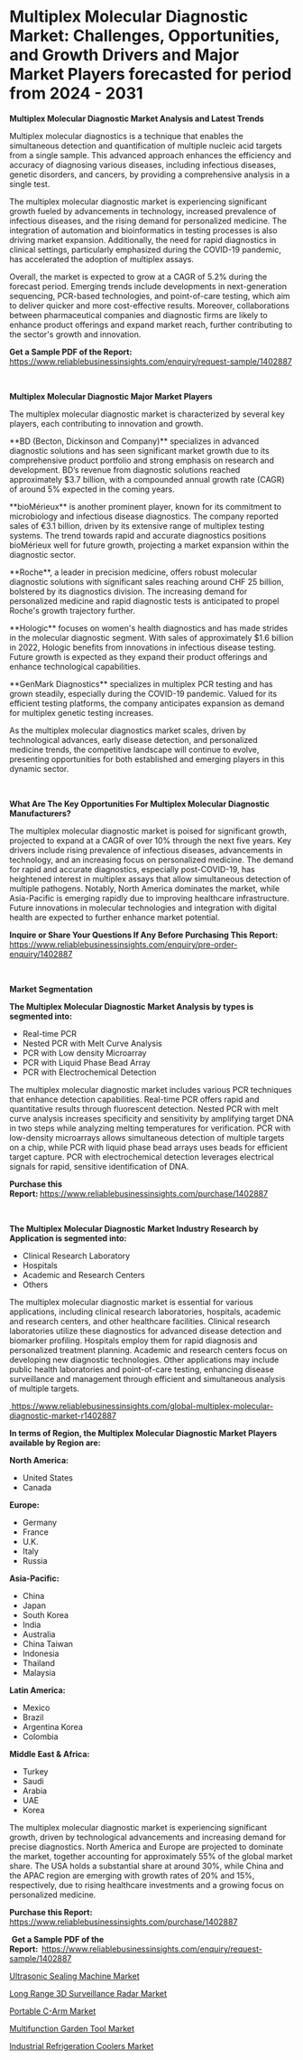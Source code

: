 <p><h1>Multiplex Molecular Diagnostic Market: Challenges, Opportunities, and Growth Drivers and Major Market Players forecasted for period from 2024 - 2031</h1></p><p><strong>Multiplex Molecular Diagnostic Market Analysis and Latest Trends</strong></p>
<p><p>Multiplex molecular diagnostics is a technique that enables the simultaneous detection and quantification of multiple nucleic acid targets from a single sample. This advanced approach enhances the efficiency and accuracy of diagnosing various diseases, including infectious diseases, genetic disorders, and cancers, by providing a comprehensive analysis in a single test. </p><p>The multiplex molecular diagnostic market is experiencing significant growth fueled by advancements in technology, increased prevalence of infectious diseases, and the rising demand for personalized medicine. The integration of automation and bioinformatics in testing processes is also driving market expansion. Additionally, the need for rapid diagnostics in clinical settings, particularly emphasized during the COVID-19 pandemic, has accelerated the adoption of multiplex assays.</p><p>Overall, the market is expected to grow at a CAGR of 5.2% during the forecast period. Emerging trends include developments in next-generation sequencing, PCR-based technologies, and point-of-care testing, which aim to deliver quicker and more cost-effective results. Moreover, collaborations between pharmaceutical companies and diagnostic firms are likely to enhance product offerings and expand market reach, further contributing to the sector's growth and innovation.</p></p>
<p><strong>Get a Sample PDF of the Report:&nbsp;</strong> <a href="https://www.reliablebusinessinsights.com/enquiry/request-sample/1402887?utm_campaign=63&utm_medium=2&utm_source=Github&utm_content=ia&utm_term=23102024&utm_id=multiplex-molecular-diagnostic">https://www.reliablebusinessinsights.com/enquiry/request-sample/1402887</a></p>
<p>&nbsp;</p>
<p><strong>Multiplex Molecular Diagnostic Major Market Players</strong></p>
<p><p>The multiplex molecular diagnostic market is characterized by several key players, each contributing to innovation and growth. </p><p>**BD (Becton, Dickinson and Company)** specializes in advanced diagnostic solutions and has seen significant market growth due to its comprehensive product portfolio and strong emphasis on research and development. BD’s revenue from diagnostic solutions reached approximately $3.7 billion, with a compounded annual growth rate (CAGR) of around 5% expected in the coming years.</p><p>**bioMérieux** is another prominent player, known for its commitment to microbiology and infectious disease diagnostics. The company reported sales of €3.1 billion, driven by its extensive range of multiplex testing systems. The trend towards rapid and accurate diagnostics positions bioMérieux well for future growth, projecting a market expansion within the diagnostic sector.</p><p>**Roche**, a leader in precision medicine, offers robust molecular diagnostic solutions with significant sales reaching around CHF 25 billion, bolstered by its diagnostics division. The increasing demand for personalized medicine and rapid diagnostic tests is anticipated to propel Roche's growth trajectory further.</p><p>**Hologic** focuses on women's health diagnostics and has made strides in the molecular diagnostic segment. With sales of approximately $1.6 billion in 2022, Hologic benefits from innovations in infectious disease testing. Future growth is expected as they expand their product offerings and enhance technological capabilities.</p><p>**GenMark Diagnostics** specializes in multiplex PCR testing and has grown steadily, especially during the COVID-19 pandemic. Valued for its efficient testing platforms, the company anticipates expansion as demand for multiplex genetic testing increases.</p><p>As the multiplex molecular diagnostics market scales, driven by technological advances, early disease detection, and personalized medicine trends, the competitive landscape will continue to evolve, presenting opportunities for both established and emerging players in this dynamic sector.</p></p>
<p>&nbsp;</p>
<p><strong>What Are The Key Opportunities For Multiplex Molecular Diagnostic Manufacturers?</strong></p>
<p><p>The multiplex molecular diagnostic market is poised for significant growth, projected to expand at a CAGR of over 10% through the next five years. Key drivers include rising prevalence of infectious diseases, advancements in technology, and an increasing focus on personalized medicine. The demand for rapid and accurate diagnostics, especially post-COVID-19, has heightened interest in multiplex assays that allow simultaneous detection of multiple pathogens. Notably, North America dominates the market, while Asia-Pacific is emerging rapidly due to improving healthcare infrastructure. Future innovations in molecular technologies and integration with digital health are expected to further enhance market potential.</p></p>
<p><strong>Inquire or Share Your Questions If Any Before Purchasing This Report:</strong> <a href="https://www.reliablebusinessinsights.com/enquiry/pre-order-enquiry/1402887?utm_campaign=63&utm_medium=2&utm_source=Github&utm_content=ia&utm_term=23102024&utm_id=multiplex-molecular-diagnostic">https://www.reliablebusinessinsights.com/enquiry/pre-order-enquiry/1402887</a></p>
<p>&nbsp;</p>
<p><strong>Market Segmentation</strong></p>
<p><strong>The Multiplex Molecular Diagnostic Market Analysis by types is segmented into:</strong></p>
<p><ul><li>Real-time PCR</li><li>Nested PCR with Melt Curve Analysis</li><li>PCR with Low density Microarray</li><li>PCR with Liquid Phase Bead Array</li><li>PCR with Electrochemical Detection</li></ul></p>
<p><p>The multiplex molecular diagnostic market includes various PCR techniques that enhance detection capabilities. Real-time PCR offers rapid and quantitative results through fluorescent detection. Nested PCR with melt curve analysis increases specificity and sensitivity by amplifying target DNA in two steps while analyzing melting temperatures for verification. PCR with low-density microarrays allows simultaneous detection of multiple targets on a chip, while PCR with liquid phase bead arrays uses beads for efficient target capture. PCR with electrochemical detection leverages electrical signals for rapid, sensitive identification of DNA.</p></p>
<p><strong>Purchase this Report:&nbsp;</strong><a href="https://www.reliablebusinessinsights.com/purchase/1402887?utm_campaign=63&utm_medium=2&utm_source=Github&utm_content=ia&utm_term=23102024&utm_id=multiplex-molecular-diagnostic">https://www.reliablebusinessinsights.com/purchase/1402887</a></p>
<p>&nbsp;</p>
<p><strong>The Multiplex Molecular Diagnostic Market Industry Research by Application is segmented into:</strong></p>
<p><ul><li>Clinical Research Laboratory</li><li>Hospitals</li><li>Academic and Research Centers</li><li>Others</li></ul></p>
<p><p>The multiplex molecular diagnostic market is essential for various applications, including clinical research laboratories, hospitals, academic and research centers, and other healthcare facilities. Clinical research laboratories utilize these diagnostics for advanced disease detection and biomarker profiling. Hospitals employ them for rapid diagnosis and personalized treatment planning. Academic and research centers focus on developing new diagnostic technologies. Other applications may include public health laboratories and point-of-care testing, enhancing disease surveillance and management through efficient and simultaneous analysis of multiple targets.</p></p>
<p><a href="https://www.reliablebusinessinsights.com/global-multiplex-molecular-diagnostic-market-r1402887?utm_campaign=63&utm_medium=2&utm_source=Github&utm_content=ia&utm_term=23102024&utm_id=multiplex-molecular-diagnostic">&nbsp;https://www.reliablebusinessinsights.com/global-multiplex-molecular-diagnostic-market-r1402887</a></p>
<p><strong>In terms of Region, the Multiplex Molecular Diagnostic Market Players available by Region are:</strong></p>
<p>
    <p> <strong> North America: </strong>
        <ul>
            <li>United States</li>
            <li>Canada</li>
        </ul>
        </p> 
    <p> <strong> Europe: </strong>
        <ul>
            <li>Germany</li>
            <li>France</li>
            <li>U.K.</li>
            <li>Italy</li>
            <li>Russia</li>
        </ul>
        </p> 
    <p> <strong> Asia-Pacific: </strong>
        <ul>
            <li>China</li>
            <li>Japan</li>
            <li>South Korea</li>
            <li>India</li>
            <li>Australia</li>
            <li>China Taiwan</li>
            <li>Indonesia</li>
            <li>Thailand</li>
            <li>Malaysia</li>
        </ul>
        </p> 
    <p> <strong> Latin America: </strong>
        <ul>
            <li>Mexico</li>
            <li>Brazil</li>
            <li>Argentina Korea</li>
            <li>Colombia</li>
        </ul>
        </p> 
    <p> <strong> Middle East & Africa: </strong>
        <ul>
            <li>Turkey</li>
            <li>Saudi</li>
            <li>Arabia</li>
            <li>UAE</li>
            <li>Korea</li>
        </ul>
    </p>
    </p>
<p><p>The multiplex molecular diagnostic market is experiencing significant growth, driven by technological advancements and increasing demand for precise diagnostics. North America and Europe are projected to dominate the market, together accounting for approximately 55% of the global market share. The USA holds a substantial share at around 30%, while China and the APAC region are emerging with growth rates of 20% and 15%, respectively, due to rising healthcare investments and a growing focus on personalized medicine.</p></p>
<p><strong>Purchase this Report: </strong><a href="https://www.reliablebusinessinsights.com/purchase/1402887?utm_campaign=63&utm_medium=2&utm_source=Github&utm_content=ia&utm_term=23102024&utm_id=multiplex-molecular-diagnostic">https://www.reliablebusinessinsights.com/purchase/1402887</a></p>
<p>&nbsp;<strong>Get a Sample PDF of the Report:&nbsp;&nbsp;</strong><a href="https://www.reliablebusinessinsights.com/enquiry/request-sample/1402887?utm_campaign=63&utm_medium=2&utm_source=Github&utm_content=ia&utm_term=23102024&utm_id=multiplex-molecular-diagnostic">https://www.reliablebusinessinsights.com/enquiry/request-sample/1402887</a></p>
<p><strong></strong></p>
<p><p><a href="https://issuu.com/reportprime-2/docs/ultrasonic-sealing-machine-market-s_8cf86fa7e50b9a?utm_campaign=63&utm_medium=2&utm_source=Github&utm_content=ia&utm_term=23102024&utm_id=multiplex-molecular-diagnostic">Ultrasonic Sealing Machine Market</a></p><p><a href="https://www.linkedin.com/pulse/evolution-long-range-3d-surveillance-radar-market-key-shifts-ek8vf?utm_campaign=63&utm_medium=2&utm_source=Github&utm_content=ia&utm_term=23102024&utm_id=multiplex-molecular-diagnostic">Long Range 3D Surveillance Radar Market</a></p><p><a href="https://github.com/maq4brod/Market-Research-Report-List-1/blob/main/portable-c-arm-market.md?utm_campaign=63&utm_medium=2&utm_source=Github&utm_content=ia&utm_term=23102024&utm_id=multiplex-molecular-diagnostic">Portable C-Arm Market</a></p><p><a href="https://issuu.com/reportprime-2/docs/multifunction-garden-tool-market-si_926ddf0de91b8b?utm_campaign=63&utm_medium=2&utm_source=Github&utm_content=ia&utm_term=23102024&utm_id=multiplex-molecular-diagnostic">Multifunction Garden Tool Market</a></p><p><a href="https://www.linkedin.com/pulse/pulse-industrial-refrigeration-coolers-rhythms-change-market-sx4if?utm_campaign=63&utm_medium=2&utm_source=Github&utm_content=ia&utm_term=23102024&utm_id=multiplex-molecular-diagnostic">Industrial Refrigeration Coolers Market</a></p></p>